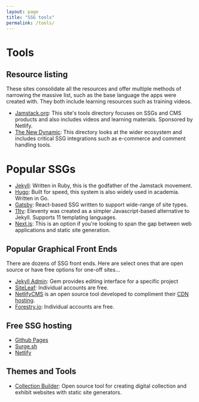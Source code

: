 ```yaml
---
layout: page
title: "SSG tools"
permalink: /tools/
---
```


# Tools

## Resource listing

These sites consolidate all the resources and offer multiple methods of narrowing the massive list, such as the base language the apps were created with. They both include learning resources such as training videos.

- [Jamstack.org](https://jamstack.org/): This site's tools directory focuses on SSGs and CMS products and also includes videos and learning materials. Sponsored by Netlify.
- [The New Dynamic](https://www.tnd.dev/): This directory looks at the wider ecosystem and includes critical SSG integrations such as e-commerce and comment handling tools.

# Popular SSGs

- [Jekyll](https://jekyllrb.com/): Written in Ruby, this is the godfather of the Jamstack movement.
- [Hugo](https://gohugo.io/): Built for speed, this system is also widely used in academia. Written in Go.
- [Gatsby](https://www.gatsbyjs.com/): React-based SSG written to support wide-range of site types.
- [11ty](https://www.11ty.dev/): Eleventy was created as a simpler Javascript-based alternative to Jekyll. Supports 11 templating languages.
- [Next.js](https://nextjs.org/): This is an option if you're looking to span the gap between web applications and static site generation.

## Popular Graphical Front Ends

There are dozens of SSG front ends. Here are select ones that are open source or have free options for one-off sites...

- [Jekyll Admin](https://jekyll.github.io/jekyll-admin/): Gem provides editing interface for a specific project
- [SiteLeaf](https://www.siteleaf.com/): Individual accounts are free.
- [NetlifyCMS](https://www.netlifycms.org/) is an open source tool developed to compliment their [CDN hosting](https://www.netlify.com/).
- [Forestry.io](https://forestry.io): Individual accounts are free.

## Free SSG hosting

- [Github Pages](https://pages.github.com/)
- [Surge.sh](https://surge.sh/)
- [Netlify](https://netlify.com)

## Themes and Tools

- [Collection Builder](https://collectionbuilder.github.io/): Open source tool for creating digital collection and exhibit websites with static site generators.

